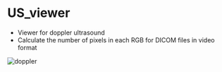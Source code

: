 # US_viewer
  - Viewer for doppler ultrasound 
  - Calculate the number of pixels in each RGB for DICOM files in video format

![doppler](https://user-images.githubusercontent.com/49828672/100876823-4684cf80-34eb-11eb-8b91-7bc6afc8cd1e.png)
